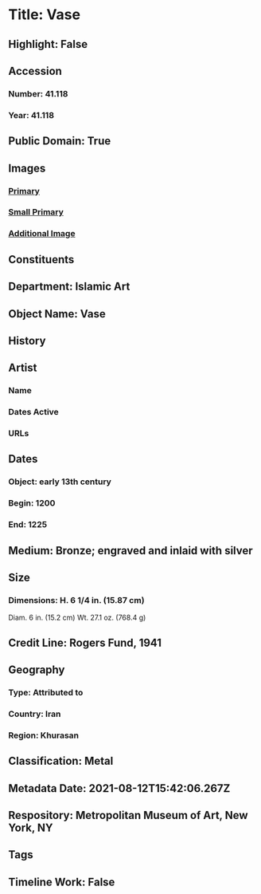 # Title: Vase
## Highlight: False
## Accession
### Number: 41.118
### Year: 41.118
## Public Domain: True
## Images
### [Primary](https://images.metmuseum.org/CRDImages/is/original/sf41-118a.jpg)
### [Small Primary](https://images.metmuseum.org/CRDImages/is/web-large/sf41-118a.jpg)
### [Additional Image](https://images.metmuseum.org/CRDImages/is/original/sf41-118b.jpg)
## Constituents
## Department: Islamic Art
## Object Name: Vase
## History
## Artist
### Name
### Dates Active
### URLs
## Dates
### Object: early 13th century
### Begin: 1200
### End: 1225
## Medium: Bronze; engraved and inlaid with silver
## Size
### Dimensions: H. 6 1/4 in. (15.87 cm)
Diam. 6 in. (15.2 cm)
Wt. 27.1 oz. (768.4 g)
## Credit Line: Rogers Fund, 1941
## Geography
### Type: Attributed to
### Country: Iran
### Region: Khurasan
## Classification: Metal
## Metadata Date: 2021-08-12T15:42:06.267Z
## Respository: Metropolitan Museum of Art, New York, NY
## Tags
## Timeline Work: False